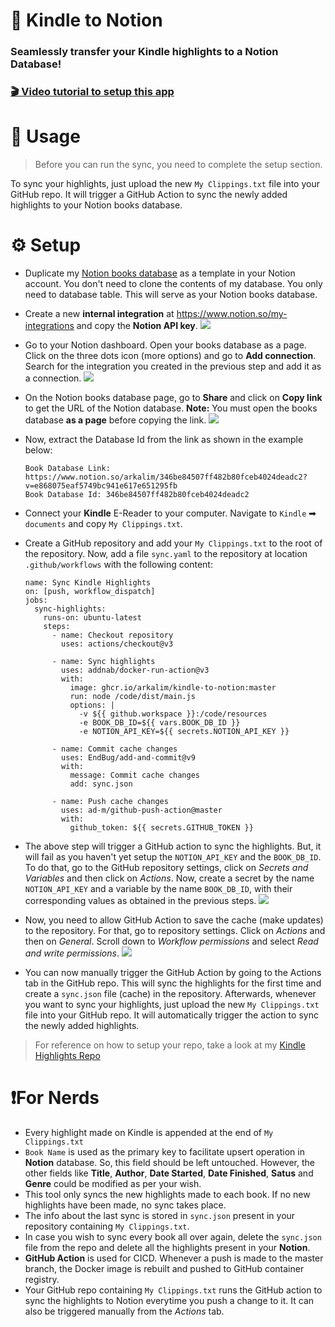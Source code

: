 # 🚀 Kindle to Notion 
### Seamlessly transfer your Kindle highlights to a Notion Database!

### [🎬 Video tutorial to setup this app](https://youtu.be/NLgyy-KoiFY)

# 🔁 Usage
> Before you can run the sync, you need to complete the setup section.

To sync your highlights, just upload the new ```My Clippings.txt``` file into your GitHub repo. It will trigger a GitHub Action to sync the newly added highlights to your Notion books database.

# ⚙️ Setup

- Duplicate my [Notion books database](https://arkalim.notion.site/Library-c966166d851b4a3588bf33049175dd79) as a template in your Notion account. You don't need to clone the contents of my database. You only need to database table. This will serve as your Notion books database.

- Create a new **internal integration** at https://www.notion.so/my-integrations and copy the **Notion API key**.
![](/images/book-highlights-integration.png)

- Go to your Notion dashboard. Open your books database as a page. Click on the three dots icon (more options) and go to **Add connection**. Search for the integration you created in the previous step and add it as a connection.
![](/images/adding-integration-to-database.png)

- On the Notion books database page, go to **Share** and click on **Copy link** to get the URL of the Notion database.
**Note:** You must open the books database **as a page** before copying the link.
![](/images/getting-db-link.png)

- Now, extract the Database Id from the link as shown in the example below:
  ```
  Book Database Link: https://www.notion.so/arkalim/346be84507ff482b80fceb4024deadc2?v=e868075eaf5749bc941e617e651295fb
  Book Database Id: 346be84507ff482b80fceb4024deadc2
  ```
- Connect your **Kindle** E-Reader to your computer. Navigate to `Kindle` ➡ `documents` and copy `My Clippings.txt`. 

- Create a GitHub repository and add your `My Clippings.txt` to the root of the repository. Now, add a file `sync.yaml` to the repository at location `.github/workflows` with the following content:
  ```
  name: Sync Kindle Highlights
  on: [push, workflow_dispatch]
  jobs:
    sync-highlights:
      runs-on: ubuntu-latest
      steps:
        - name: Checkout repository
          uses: actions/checkout@v3

        - name: Sync highlights
          uses: addnab/docker-run-action@v3
          with:
            image: ghcr.io/arkalim/kindle-to-notion:master
            run: node /code/dist/main.js
            options: |
              -v ${{ github.workspace }}:/code/resources 
              -e BOOK_DB_ID=${{ vars.BOOK_DB_ID }}
              -e NOTION_API_KEY=${{ secrets.NOTION_API_KEY }}

        - name: Commit cache changes
          uses: EndBug/add-and-commit@v9
          with:
            message: Commit cache changes
            add: sync.json

        - name: Push cache changes
          uses: ad-m/github-push-action@master
          with:
            github_token: ${{ secrets.GITHUB_TOKEN }}
  ```

- The above step will trigger a GitHub action to sync the highlights. But, it will fail as you haven't yet setup the `NOTION_API_KEY` and the `BOOK_DB_ID`. To do that, go to the GitHub repository settings, click on *Secrets and Variables* and then click on *Actions*. Now, create a secret by the name `NOTION_API_KEY` and a variable by the name `BOOK_DB_ID`, with their corresponding values as obtained in the previous steps.
![](/images/configuring-secrets.png)

- Now, you need to allow GitHub Action to save the cache (make updates) to the repository. For that, go to repository settings. Click on *Actions* and then on *General*. Scroll down to *Workflow permissions* and select *Read and write permissions*.
![](/images/workflow-permissions.png)

- You can now manually trigger the GitHub Action by going to the Actions tab in the GitHub repo. This will sync the highlights for the first time and create a `sync.json` file (cache) in the repository. Afterwards, whenever you want to sync your highlights, just upload the new `My Clippings.txt` file into your GitHub repo. It will automatically trigger the action to sync the newly added highlights.

> For reference on how to setup your repo, take a look at my [Kindle Highlights Repo](https://github.com/arkalim/kindle-highlights) 

# ❗️For Nerds
- Every highlight made on Kindle is appended at the end of `My Clippings.txt`
- ```Book Name``` is used as the primary key to facilitate upsert operation in **Notion** database. So, this field should be left untouched. However, the other fields like **Title**, **Author**, **Date Started**, **Date Finished**, **Satus** and **Genre** could be modified as per your wish.
- This tool only syncs the new highlights made to each book. If no new highlights have been made, no sync takes place. 
- The info about the last sync is stored in `sync.json` present in your repository containing `My Clippings.txt`.
- In case you wish to sync every book all over again, delete the `sync.json` file from the repo and delete all the highlights present in your **Notion**.
- **GitHub Action** is used for CICD. Whenever a push is made to the master branch, the Docker image is rebuilt and pushed to GitHub container registry.
- Your GitHub repo containing `My Clippings.txt` runs the GitHub action to sync the highlights to Notion everytime you push a change to it. It can also be triggered manually from the *Actions* tab.
